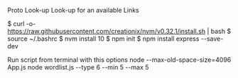 
Proto Look-up
Look-up for an available Links

$ curl -o- https://raw.githubusercontent.com/creationix/nvm/v0.32.1/install.sh | bash
$ source ~/.bashrc
$ nvm install 10
$ npm init
$ npm install express --save-dev

Run script from terminal with this options
node --max-old-space-size=4096 App.js
node wordlist.js --type 6 --min 5 --max 5